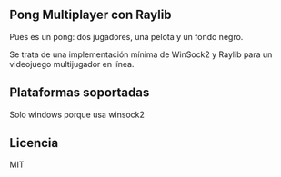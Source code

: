 ## Pong Multiplayer con Raylib

Pues es un pong: dos jugadores, una pelota y un fondo negro.

Se trata de una implementación mínima de WinSock2 y Raylib para un videojuego multijugador en línea.

## Plataformas soportadas
Solo windows porque usa winsock2

## Licencia
MIT